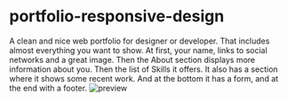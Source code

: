 # portfolio-responsive-design

A clean and nice web portfolio for designer or developer. That includes almost everything you want to show. At first, your name, links to social networks and a great image. Then the About section displays more information about you. Then the list of Skills it offers. It also has a section where it shows some recent work. And at the bottom it has a form, and at the end with a footer.
![preview](https://user-images.githubusercontent.com/96670903/179721027-a51aa429-7780-4f9e-a4a4-fd050e031829.png)
